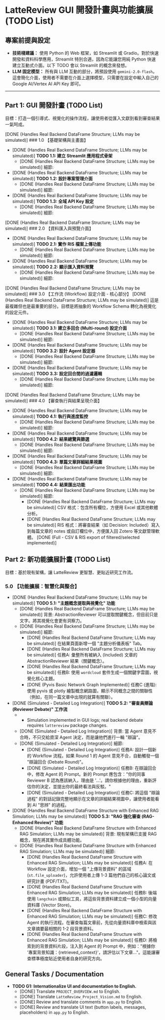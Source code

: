 # LatteReview GUI 開發計畫與功能擴展 (TODO List)

## 專案前提與設定

*   **技術棧建議：** 使用 Python 的 Web 框架，如 Streamlit 或 Gradio。對於快速開發和資料科學應用，Streamlit 特別合適，因為它能讓您用純 Python 快速建立互動式介面。以下 TODO 會以 Streamlit 的概念來發想。
*   **LLM 固定模型：** 所有與 LLM 互動的部分，將預設使用 `gemini-2.0-flash`。這會簡化介面，使用者不需要在介面上選擇模型，只需要在設定中輸入自己的 Google AI/Vertex AI API Key 即可。

---

## Part 1: GUI 開發計畫 (TODO List)

目標：打造一個引導式、視覺化的操作流程，讓使用者從匯入文獻到看到審查結果一氣呵成。

[DONE (Handles Real Backend DataFrame Structure; LLMs may be simulated)] ### 1.0 【基礎架構與主畫面】
*   [DONE (Handles Real Backend DataFrame Structure; LLMs may be simulated)] **TODO 1.1: 建立 Streamlit 應用程式骨架**
    *   [DONE (Handles Real Backend DataFrame Structure; LLMs may be simulated)] 細節:
*   [DONE (Handles Real Backend DataFrame Structure; LLMs may be simulated)] **TODO 1.2: 設計專案管理介面**
    *   [DONE (Handles Real Backend DataFrame Structure; LLMs may be simulated)] 細節:
*   [DONE (Handles Real Backend DataFrame Structure; LLMs may be simulated)] **TODO 1.3: 全域 API Key 設定**
    *   [DONE (Handles Real Backend DataFrame Structure; LLMs may be simulated)] 細節:

[DONE (Handles Real Backend DataFrame Structure; LLMs may be simulated)] ### 2.0 【資料匯入與預覽介面】
*   [DONE (Handles Real Backend DataFrame Structure; LLMs may be simulated)] **TODO 2.1: 實作 RIS 檔案上傳功能**
    *   [DONE (Handles Real Backend DataFrame Structure; LLMs may be simulated)] 細節:
*   [DONE (Handles Real Backend DataFrame Structure; LLMs may be simulated)] **TODO 2.2: 顯示匯入資料預覽**
    *   [DONE (Handles Real Backend DataFrame Structure; LLMs may be simulated)] 細節:

[DONE (Handles Real Backend DataFrame Structure; LLMs may be simulated)] ### 3.0 【工作流 (Workflow) 設定介面 - 核心部分】
[DONE (Handles Real Backend DataFrame Structure; LLMs may be simulated)] 這是最複雜但也是最重要的部分。目標是將抽象的 Workflow Schema 轉化為視覺化的設定元件。
*   [DONE (Handles Real Backend DataFrame Structure; LLMs may be simulated)] **TODO 3.1: 建立多回合 (Multi-round) 設定介面**
    *   [DONE (Handles Real Backend DataFrame Structure; LLMs may be simulated)] 細節:
*   [DONE (Handles Real Backend DataFrame Structure; LLMs may be simulated)] **TODO 3.2: 設計 Agent 設定器**
    *   [DONE (Handles Real Backend DataFrame Structure; LLMs may be simulated)] 細節:
*   [DONE (Handles Real Backend DataFrame Structure; LLMs may be simulated)] **TODO 3.3: 設定回合間的過濾邏輯**
    *   [DONE (Handles Real Backend DataFrame Structure; LLMs may be simulated)] 細節:

[DONE (Handles Real Backend DataFrame Structure; LLMs may be simulated)] ### 4.0 【審查執行與結果呈現介面】
*   [DONE (Handles Real Backend DataFrame Structure; LLMs may be simulated)] **TODO 4.1: 執行與進度監控**
    *   [DONE (Handles Real Backend DataFrame Structure; LLMs may be simulated)] 細節:
*   [DONE (Handles Real Backend DataFrame Structure; LLMs may be simulated)] **TODO 4.2: 結果總覽與篩選**
    *   [DONE (Handles Real Backend DataFrame Structure; LLMs may be simulated)] 細節:
*   [DONE (Handles Real Backend DataFrame Structure; LLMs may be simulated)] **TODO 4.3: 單篇文章詳細結果視圖**
    *   [DONE (Handles Real Backend DataFrame Structure; LLMs may be simulated)] 細節:
*   [DONE (Handles Real Backend DataFrame Structure; LLMs may be simulated)] **TODO 4.4: 結果匯出功能**
    *   [DONE (Handles Real Backend DataFrame Structure; LLMs may be simulated)] 細節:
        *   [DONE (Handles Real Backend DataFrame Structure; LLMs may be simulated)] CSV 格式：包含所有欄位，方便用 Excel 或其他軟體分析。
        *   [DONE (Handles Real Backend DataFrame Structure; LLMs may be simulated)] RIS 格式：將審查結果（如 Decision: Included）寫入到每篇文章的 notes 或自訂欄位中，方便匯入回 Zotero 等文獻管理軟體。 [DONE (Full - CSV & RIS export of filtered/selected implemented)]

## Part 2: 新功能擴展計畫 (TODO List)

目標：基於現有架構，讓 LatteReview 更智慧、更貼近研究工作流。

### 5.0 【功能擴展：智慧化與整合】

*   [DONE (Handles Real Backend DataFrame Structure; LLMs may be simulated)] **TODO 5.1: "主題概念提取與視覺化" 功能**
    *   [DONE (Handles Real Backend DataFrame Structure; LLMs may be simulated)] 背景: AbstractionReviewer 可以提取關鍵概念，但目前只是文字。將其視覺化會更有洞察力。
    *   [DONE (Handles Real Backend DataFrame Structure; LLMs may be simulated)] 細節:
        *   [DONE (Handles Real Backend DataFrame Structure; LLMs may be simulated)] 在結果頁面新增一個 "主題分析儀表板" Tab。
        *   [DONE (Handles Real Backend DataFrame Structure; LLMs may be simulated)] 任務A: 彙整所有被納入 (Included) 文章的 AbstractionReviewer 結果（關鍵概念）。
        *   [DONE (Handles Real Backend DataFrame Structure; LLMs may be simulated)] 任務B: 使用 `wordcloud` 套件生成一個關鍵字雲圖，視覺化核心主題。
        *   [DONE (Pyvis Basic Network Graph Implemented)]                 任務C (進階): 使用 pyvis 或 plotly 繪製概念網路圖，顯示不同概念之間的關聯性（例如，在同一篇文章中出現的就算有關聯）。
*   [DONE (Simulated - Detailed Log Integration)] **TODO 5.2: "審查員辯論 (Reviewer Debate)" 工作流**
    *   - Simulation implemented in GUI logs; real backend debate requires `lattereview` package changes.
    *   [DONE (Simulated - Detailed Log Integration)] 背景: 當 Agent 意見不合時，不只交給資深 Agent 決定，而是讓他們進行一輪 "辯論"。
    *   [DONE (Simulated - Detailed Log Integration)] 細節:
        *   [DONE (Simulated - Detailed Log Integration)] 任務A: 設計一個新的 Workflow 流程。如果 Round 1 的 Agent 意見不合，自動觸發一個 "辯論回合 (Debate Round)"。
        *   [DONE (Simulated - Detailed Log Integration)] 任務B: 在辯論回合中，修改 Agent 的 Prompt。新的 Prompt 應包含："你的同事 Reviewer B 認為應該納入，理由是 '...'。請你根據他的理由，重新評估你的決定，並提出你的最終看法與反駁。"
        *   [DONE (Simulated - Detailed Log Integration)] 任務C: 將這個 "辯論過程" 的對話記錄完整地顯示在文章的詳細結果視圖中，讓使用者能看到 AI "思辨" 的過程。
*   [DONE (Handles Real Backend DataFrame Structure with Enhanced RAG Simulation; LLMs may be simulated)] **TODO 5.3: "RAG 強化審查 (RAG-Enhanced Review)" 功能**
    *   [DONE (Handles Real Backend DataFrame Structure with Enhanced RAG Simulation; LLMs may be simulated)] 背景: 現有架構已支援 RAG 概念，現在將其實作成具體功能。
    *   [DONE (Handles Real Backend DataFrame Structure with Enhanced RAG Simulation; LLMs may be simulated)] 細節:
        *   [DONE (Handles Real Backend DataFrame Structure with Enhanced RAG Simulation; LLMs may be simulated)] 任務A: 在 Workflow 設定介面，增加一個 "上傳背景資料" 的區域 (`st.file_uploader`)，允許使用者上傳 1-3 篇他們自己的核心論文或研究計畫 (PDF/TXT)。
        *   [DONE (Handles Real Backend DataFrame Structure with Enhanced RAG Simulation; LLMs may be simulated)] 任務B: 後端使用 `langchain` 或類似工具，將這些背景資料建立成一個小型的向量資料庫 (Vector Store)。
        *   [DONE (Handles Real Backend DataFrame Structure with Enhanced RAG Simulation; LLMs may be simulated)] 任務C: 修改 Agent 的執行流程。在審查每篇文章前，先從向量資料庫中檢索與該文章摘要最相關的 1-2 段背景資料。
        *   [DONE (Handles Real Backend DataFrame Structure with Enhanced RAG Simulation; LLMs may be simulated)] 任務D: 將檢索到的背景資料片段，注入到 Agent 的 Prompt 中，例如："根據你 '專案背景知識：{retrieved_context}'，請評估以下文章..."。這能讓審查標準極度貼近使用者自身的研究方向。

## General Tasks / Documentation

*   **TODO G1: Internationalize UI and documentation to English.**
    *   [DONE] Translate `PROJECT_OVERVIEW.md` to English.
    *   [DONE] Translate `LatteReview_Project_Vision.md` to English.
    *   [DONE] Review and translate comments in `app.py` to English.
    *   [DONE] Review and translate UI text (button labels, messages, placeholders) in `app.py` to English.
